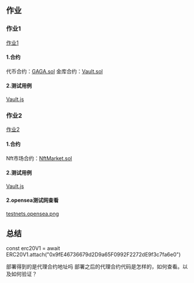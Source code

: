 ## 作业
### 作业1
[作业1](./homework1.png)

#### 1.合约
代币合约：[GAGA.sol](./hardhat-vault/contracts/GaGa.sol)
金库合约：[Vault.sol](./hardhat-vault/contracts/Vault.sol)


#### 2.测试用例
[Vault.js](./hardhat-vault/test/Vault.js)


### 作业2
[作业2](./homework2.png)

#### 1.合约
Nft市场合约：[NftMarket.sol](./hardhat-nft-market/contracts/NftMarket.sol)


#### 2.测试用例
[Vault.js](./hardhat-nft-market/test/NftMarket.js)

#### 2.opensea测试网查看
[testnets.opensea.png](./testnets.opensea.png)


## 总结

  const erc20V1 = await ERC20V1.attach("0x9fE46736679d2D9a65F0992F2272dE9f3c7fa6e0")

部署得到的是代理合约地址吗
部署之后的代理合约代码是怎样的，如何查看。以及如何验证？